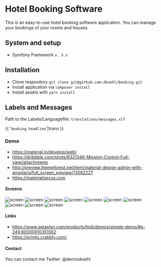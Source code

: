 # Hotel Booking Software
This is an easy-to-use hotel booking software application. You can manage your bookings of your rooms and houses.

## System and setup
* Symfony Framework ```v. 5.x```


## Installation
* Clone respository ````git clone git@github.com:dkoehl/booking.git````
* Install application via ````composer install````
* Install assets with ```yarn install```


## Labels and Messages
Path to the Labels/Languagefile: `translations/messages.xlf`

{{ '`booking.headline`'|trans }}

### Demo
* <https://material.io/develop/web/>
* <https://dribbble.com/shots/6321346-Mission-Control-Full-view/attachments>
* <http://preview.themeforest.net/item/material-design-admin-with-angularjs/full_screen_preview/13582227>
* <https://materializecss.com>


#### Screens
![screen](assets/_screens/screen9.png)
![screen](assets/_screens/screen10.png)
![screen](assets/_screens/screen11.png)
![screen](assets/_screens/screen12.png)
![screen](assets/_screens/screen13.png)
![screen](assets/_screens/screen14.png)
![screen](assets/_screens/screen15.png)
![screen](assets/_screens/screen16.png)
![screen](assets/_screens/screen17.png)
![screen](assets/_screens/screen18.png)

 

 
#### Links
* https://www.setasign.com/products/fpdi/demos/simple-demo/#p-249.60000610351562
* https://printjs.crabbly.com/


#### Contact
You can contact me Twitter: @denniskoehl
